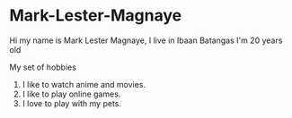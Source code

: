 # Mark-Lester-Magnaye
Hi my name is Mark Lester Magnaye, I live in Ibaan Batangas I'm 20 years old

My set of hobbies

1. I like to watch anime and movies.
2. I like to play online games.
3. I love to play with my pets. 
